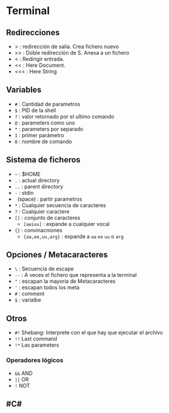 # Terminal

## Redirecciones

* &gt; : redirección de salia. Crea fichero nuevo
* &gt;&gt; : Doble redirección de S. Anexa a un fichero
* &lt; : Redirigir entrada.
* &lt;&lt; : Here Document.
* &lt;&lt;&lt; : Here String

## Variables

* `#` : Cantidad de parametros
* `$` : PID de la shell
* `?` : valor retornado por el ultimo comando
* `@` : parameters como uno
* `*` : parameters por separado
* `1` : primer parámetro
* `0` : nombre de comando



## Sistema de ficheros

* `~` : $HOME
* `.` : actual directory
* `..` : parent directory
* `-` : stdin
* ` `(space) : partir parametros
* `*` : Cualquier secuencia de caracteres
* `?` : Cualquier caractere
* `[]` : conjunto de caracteres
  * `[aeiou]` : expande a cualquier vocal
* `{}` : convinacniones
  * `{aa,ee,uu,arg}` : expande a `aa` `ee` `uu` o `arg`


## Opciones / Metacaracteres
* `\` : Secuencia de escape
* `--` : A veces el fichero que representa a la terminal
* `"` : escapan la mayoría de Metacaracteres
* `'` : escapan todos los meta
* `#` : comment
* `$` : varialbe


## Otros

* `#!` Shebang: Interprete con el que hay que ejecutar el archivo
* `!!` Last command
* `!*` Las parameters

### Operadores lógicos
- `&&` AND
- `||` OR
- `!` NOT


## #C\# #
